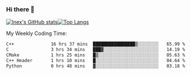 ### Hi there 👋
[![lnex's GitHub stats](https://github-readme-stats.vercel.app/api?username=lnexenl&count_private=true&show_icons=true)](https://github.com/anuraghazra/github-readme-stats)[![Top Langs](https://github-readme-stats.vercel.app/api/top-langs/?username=lnexenl&layout=compact&langs_count=8&exclude_repo=32-bit-MIPS-CPU)](https://github.com/anuraghazra/github-readme-stats)

My Weekly Coding Time:
<!--START_SECTION:waka-->

```txt
C++              16 hrs 37 mins  ████████████████▒░░░░░░░░   65.99 %
C                3 hrs 34 mins   ███▓░░░░░░░░░░░░░░░░░░░░░   14.19 %
CMake            1 hrs 25 mins   █▒░░░░░░░░░░░░░░░░░░░░░░░   05.63 %
C++ Header       1 hrs 10 mins   █░░░░░░░░░░░░░░░░░░░░░░░░   04.64 %
Python           0 hrs 48 mins   ▓░░░░░░░░░░░░░░░░░░░░░░░░   03.18 %
```

<!--END_SECTION:waka-->
